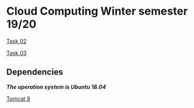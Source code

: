 # Cloud Computing Winter semester 19/20



[Task 02](https://github.com/mtfrigo/CloudComputing/tree/master/Task%202)

[Task 03](https://github.com/mtfrigo/CloudComputing/tree/master/Task%203)

## Dependencies

***The operation system is Ubuntu 18.04***

[Tomcat 9](tomcat9.md)